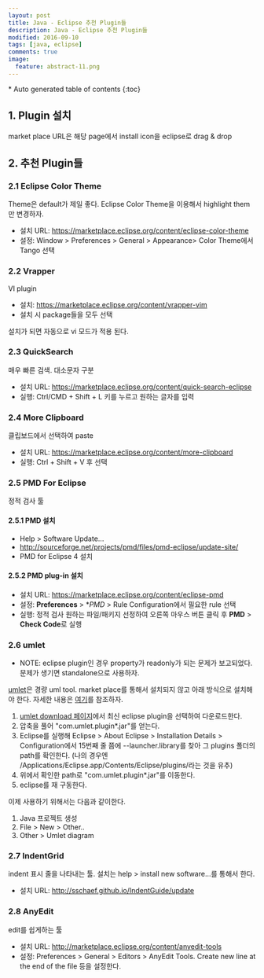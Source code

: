 ```yaml
---
layout: post
title: Java - Eclipse 추천 Plugin들 
description: Java - Eclipse 추천 Plugin들 
modified: 2016-09-10
tags: [java, eclipse]
comments: true
image:
  feature: abstract-11.png
---
```


<section id="table-of-contents" class="toc">
<div id="drawer" markdown="1">
*  Auto generated table of contents
{:toc}
</div>
</section><!-- /#table-of-contents -->

## 1. Plugin 설치 

market place URL은 해당 page에서 install icon을 eclipse로 drag & drop

## 2. 추천 Plugin들 


### 2.1 Eclipse Color Theme

Theme은 default가 제일 좋다. Eclipse Color Theme을 이용해서 highlight them만 변경하자. 

- 설치 URL: https://marketplace.eclipse.org/content/eclipse-color-theme
- 설정: Window > Preferences > General > Appearance> Color Theme에서 Tango 선택

### 2.2 Vrapper

VI plugin

- 설치: https://marketplace.eclipse.org/content/vrapper-vim
- 설치 시 package들을 모두 선택

설치가 되면 자동으로 vi 모드가 적용 된다. 

### 2.3 QuickSearch

매우 빠른 검색. 대소문자 구분

- 설치 URL: https://marketplace.eclipse.org/content/quick-search-eclipse
- 실행: Ctrl/CMD + Shift + L 키를 누르고 원하는 글자를 입력

### 2.4 More Clipboard

클립보드에서 선택하여 paste

- 설치 URL: https://marketplace.eclipse.org/content/more-clipboard
- 실행: Ctrl + Shift + V 후 선택


### 2.5 PMD For Eclipse 

정적 검사 툴

#### 2.5.1 PMD 설치 

- Help > Software Update...
- http://sourceforge.net/projects/pmd/files/pmd-eclipse/update-site/
- PMD for Eclipse 4 설치

#### 2.5.2 PMD plug-in 설치

- 설치 URL: https://marketplace.eclipse.org/content/eclipse-pmd
- 설정: **Preferences** > **PMD* > Rule Configuration에서 필요한 rule 선택
- 실행: 정적 검사 원하는 파일/패키지 선정하여 오른쪽 마우스 버튼 클릭 후 **PMD** > **Check Code**로 실행 

### 2.6 umlet

- NOTE: eclipse plugin인 경우 property가 readonly가 되는 문제가 보고되었다. 문제가 생기면 standalone으로 사용하자. 

[umlet](http://www.umlet.com/)은 경량 uml tool. market place를 통해서 설치되지 않고 아래 방식으로 설치해야 한다. 자세한 내용은 [여기](http://www.umlet.com/faq.htm)를 참조하자. 

1. [umlet download 페이지](http://www.umlet.com/changes.htm)에서 최신 eclipse plugin을 선택하여 다운로드한다. 
2. 압축을 풀어 "com.umlet.plugin*.jar"를 얻는다. 
3. Eclipse를 실행해 Eclipse > About Eclipse > Installation Details > Configuration에서 15번째 줄 쯤에 --launcher.library를 찾아 그 plugins 폴더의 path를 확인한다. (나의 경우엔 /Applications/Eclipse.app/Contents/Eclipse/plugins/라는 것을 유추)
4. 위에서 확인한 path로 "com.umlet.plugin*.jar"를 이동한다. 
5. eclipse를 재 구동한다. 

이제 사용하기 위해서는 다음과 같이한다. 

1. Java 프로젝트 생성
2. File > New > Other.. 
3. Other > Umlet diagram

### 2.7 IndentGrid

indent 표시 줄을 나타내는 툴. 설치는 help > install new software...를 통해서 한다. 

- 설치 URL: http://sschaef.github.io/IndentGuide/update

### 2.8 AnyEdit

edit를 쉽게하는 툴

- 설치 URL: http://marketplace.eclipse.org/content/anyedit-tools
- 설정: Preferences > General > Editors > AnyEdit Tools. Create new line at the end of the file 등을 설정한다. 
